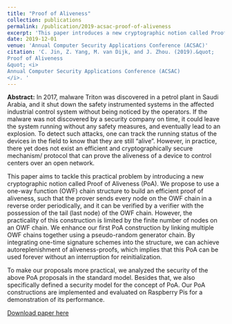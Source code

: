 ```yaml
---
title: "Proof of Aliveness"
collection: publications
permalink: /publication/2019-acsac-proof-of-aliveness
excerpt: 'This paper introduces a new cryptographic notion called Proof of Aliveness. It allows a resource-constrained device to prove its aliveness to a remote verifier securely.' 
date: 2019-12-01
venue: 'Annual Computer Security Applications Conference (ACSAC)'
citation: 'C. Jin, Z. Yang, M. van Dijk, and J. Zhou. (2019).&quot;
Proof of Aliveness
&quot; <i>
Annual Computer Security Applications Conference (ACSAC)
</i>. '
---
```


<b>Abstract:</b> In 2017, malware Triton was discovered in a petrol plant in Saudi Arabia, and it shut down the safety instrumented systems in the affected industrial control system without being noticed by the operators. If the malware was not discovered by a security company on time, it could leave the system running without any safety measures, and eventually lead to an explosion. To detect such attacks, one can track the running status of the devices in the field to know that they are still “alive”. However, in practice, there yet does not exist an efficient and cryptographically secure mechanism/ protocol
that can prove the aliveness of a device to control centers over an open network. 

This paper aims to tackle this practical problem by introducing a new cryptographic notion called Proof of Aliveness (PoA). We propose to use a one-way function (OWF) chain structure to build an efficient proof of aliveness, such that the prover sends every node on the OWF chain in a reverse order periodically, and it can be verified by a verifier with the possession of the tail (last node) of the OWF chain. However, the practicality of this construction is limited by the finite number of nodes on an OWF chain. We enhance our first PoA construction by linking multiple OWF chains together using a pseudo-random generator chain. By integrating one-time signature schemes into the structure, we can achieve autoreplenishment of aliveness-proofs, which implies that this PoA can be used forever without an interruption for reinitialization.

To make our proposals more practical, we analyzed the security of the above PoA proposals in the standard model. Besides that, we also specifically defined a security model for the concept of PoA. Our PoA constructions are implemented and evaluated on Raspberry Pis for a demonstration of its performance.

[Download paper here](https://dl.acm.org/citation.cfm?id=3359827)
